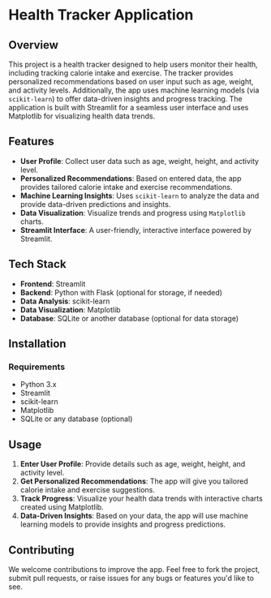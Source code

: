 # Health Tracker Application

## Overview

This project is a health tracker designed to help users monitor their health, including tracking calorie intake and exercise. The tracker provides personalized recommendations based on user input such as age, weight, and activity levels. Additionally, the app uses machine learning models (via `scikit-learn`) to offer data-driven insights and progress tracking. The application is built with Streamlit for a seamless user interface and uses Matplotlib for visualizing health data trends.

## Features

- **User Profile**: Collect user data such as age, weight, height, and activity level.
- **Personalized Recommendations**: Based on entered data, the app provides tailored calorie intake and exercise recommendations.
- **Machine Learning Insights**: Uses `scikit-learn` to analyze the data and provide data-driven predictions and insights.
- **Data Visualization**: Visualize trends and progress using `Matplotlib` charts.
- **Streamlit Interface**: A user-friendly, interactive interface powered by Streamlit.

## Tech Stack

- **Frontend**: Streamlit
- **Backend**: Python with Flask (optional for storage, if needed)
- **Data Analysis**: scikit-learn
- **Data Visualization**: Matplotlib
- **Database**: SQLite or another database (optional for data storage)

## Installation

### Requirements

- Python 3.x
- Streamlit
- scikit-learn
- Matplotlib
- SQLite or any database (optional)


## Usage

1. **Enter User Profile**: Provide details such as age, weight, height, and activity level.
2. **Get Personalized Recommendations**: The app will give you tailored calorie intake and exercise suggestions.
3. **Track Progress**: Visualize your health data trends with interactive charts created using Matplotlib.
4. **Data-Driven Insights**: Based on your data, the app will use machine learning models to provide insights and progress predictions.

## Contributing

We welcome contributions to improve the app. Feel free to fork the project, submit pull requests, or raise issues for any bugs or features you'd like to see.


